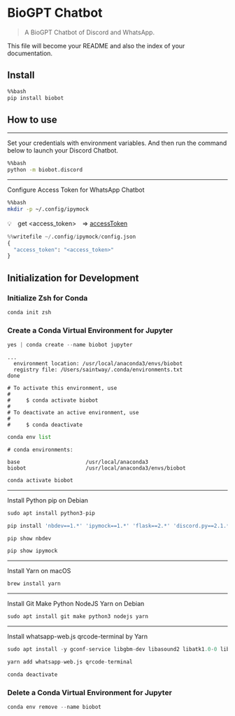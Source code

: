 # BioGPT Chatbot
> A BioGPT Chatbot of Discord and WhatsApp.


This file will become your README and also the index of your documentation.

## Install

```bash
%%bash
pip install biobot
```

## How to use

---
Set your credentials with environment variables. And then run the command below to launch your Discord Chatbot.

```bash
%%bash
python -m biobot.discord
```

---
Configure Access Token for WhatsApp Chatbot

```bash
%%bash
mkdir -p ~/.config/ipymock
```

💡　get \<access_token\>　=> [accessToken](https://chat.openai.com/api/auth/session)

```python
%%writefile ~/.config/ipymock/config.json
{
  "access_token": "<access_token>"
}
```

## Initialization for Development

### Initialize Zsh for Conda

```python
conda init zsh
```

### Create a Conda Virtual Environment for Jupyter

```python
yes | conda create --name biobot jupyter
```

    ...
      environment location: /usr/local/anaconda3/envs/biobot
      registry file: /Users/saintway/.conda/environments.txt
    done
    
    # To activate this environment, use
    #
    #     $ conda activate biobot
    #
    # To deactivate an active environment, use
    #
    #     $ conda deactivate
    


```python
conda env list
```

    # conda environments:
    
    base                     /usr/local/anaconda3
    biobot                   /usr/local/anaconda3/envs/biobot
    


```python
conda activate biobot
```

---
Install Python pip on Debian

```python
sudo apt install python3-pip
```

```python
pip install 'nbdev==1.*' 'ipymock==1.*' 'flask==2.*' 'discord.py==2.1.*' 'python-dotenv==0.21.*' 'openai==0.25.*' 'PyYAML==6.*' 'dacite==1.6.*'
```

```python
pip show nbdev
```

```python
pip show ipymock
```

---
Install Yarn on macOS

```python
brew install yarn
```

---
Install Git Make Python NodeJS Yarn on Debian

```python
sudo apt install git make python3 nodejs yarn
```

---
Install whatsapp-web.js qrcode-terminal by Yarn

```python
sudo apt install -y gconf-service libgbm-dev libasound2 libatk1.0-0 libc6 libcairo2 libcups2 libdbus-1-3 libexpat1 libfontconfig1 libgcc1 libgconf-2-4 libgdk-pixbuf2.0-0 libglib2.0-0 libgtk-3-0 libnspr4 libpango-1.0-0 libpangocairo-1.0-0 libstdc++6 libx11-6 libx11-xcb1 libxcb1 libxcomposite1 libxcursor1 libxdamage1 libxext6 libxfixes3 libxi6 libxrandr2 libxrender1 libxss1 libxtst6 ca-certificates fonts-liberation libappindicator1 libnss3 lsb-release xdg-utils wget
```

```python
yarn add whatsapp-web.js qrcode-terminal
```

```python
conda deactivate
```

### Delete a Conda Virtual Environment for Jupyter

```python
conda env remove --name biobot
```
